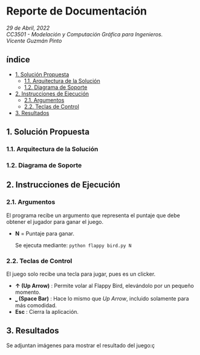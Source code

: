 # Reporte de Documentación

*29 de Abril, 2022* \
*CC3501 - Modelación y Computación Gráfica para Ingenieros.* \
*Vicente Guzmán Pinto*

## índice
  - [1. Solución Propuesta](#1-solución-propuesta)
    - [1.1. Arquitectura de la Solución](#11-arquitectura-de-la-solución)
    - [1.2. Diagrama de Soporte](#12-diagrama-de-soporte)
  - [2. Instrucciones de Ejecución](#2-instrucciones-de-ejecución)
    - [2.1. Argumentos](#21-argumentos)
    - [2.2. Teclas de Control](#22-teclas-de-control)
  - [3. Resultados](#3-resultados)

## 1. Solución Propuesta

### 1.1. Arquitectura de la Solución

### 1.2. Diagrama de Soporte

## 2. Instrucciones de Ejecución

### 2.1. Argumentos

El programa recibe un argumento que representa el puntaje que debe obtener el jugador para ganar el juego.

- **N** = Puntaje para ganar.

   Se ejecuta mediante: ``python flappy bird.py N`` 

### 2.2. Teclas de Control

El juego solo recibe una tecla para jugar, pues es un clicker.

- **↑ (Up Arrow)** : Permite volar al Flappy Bird, elevándolo por un pequeño momento.
- **⎵ (Space Bar)** : Hace lo mismo que *Up Arrow*, incluido solamente para más comodidad.
- **Esc** : Cierra la aplicación.

## 3. Resultados

Se adjuntan imágenes para mostrar el resultado del juego:ç

